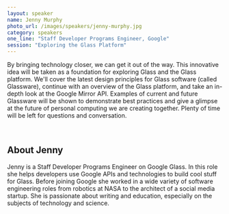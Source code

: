 ```yaml
---
layout: speaker
name: Jenny Murphy
photo_url: /images/speakers/jenny-murphy.jpg
category: speakers
one_line: "Staff Developer Programs Engineer, Google"
session: "Exploring the Glass Platform"
---
```




By bringing technology closer, we can get it out of the way.  This
innovative idea will be taken as a foundation for exploring Glass and
the Glass platform.  We'll cover the latest design principles for
Glass software (called Glassware), continue with an overview of the
Glass platform, and take an in-depth look at the Google Mirror API.
Examples of current and future Glassware will be shown to demonstrate
best practices and give a glimpse at the future of personal computing
we are creating together.  Plenty of time will be left for questions
and conversation.

<br/>

## About Jenny
Jenny is a Staff Developer Programs Engineer on Google Glass. In this
role she helps developers use Google APIs and technologies to build
cool stuff for Glass. Before joining Google she worked in a wide
variety of software engineering roles from robotics at NASA to the
architect of a social media startup. She is passionate about writing
and education, especially on the subjects of technology and science.
